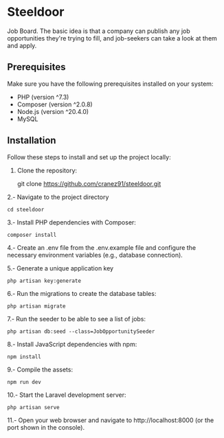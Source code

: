 # Steeldoor

Job Board. The basic idea is that a company can publish any job opportunities they're trying to fill, and job-seekers can take a look at them and apply.

## Prerequisites

Make sure you have the following prerequisites installed on your system:

- PHP (version ^7.3)
- Composer (version ^2.0.8)
- Node.js (version ^20.4.0)
- MySQL 

## Installation

Follow these steps to install and set up the project locally:

1. Clone the repository:

   git clone https://github.com/cranez91/steeldoor.git

2.- Navigate to the project directory
   
    cd steeldoor

3.- Install PHP dependencies with Composer:

    composer install
    
4.- Create an .env file from the .env.example file and configure the necessary environment variables (e.g., database connection).

5.- Generate a unique application key

    php artisan key:generate

6.- Run the migrations to create the database tables:

    php artisan migrate

7.- Run the seeder to be able to see a list of jobs:

    php artisan db:seed --class=JobOpportunitySeeder

8.- Install JavaScript dependencies with npm:

    npm install

9.- Compile the assets:

    npm run dev

10.- Start the Laravel development server:

    php artisan serve
    
11.- Open your web browser and navigate to http://localhost:8000 (or the port shown in the console).
